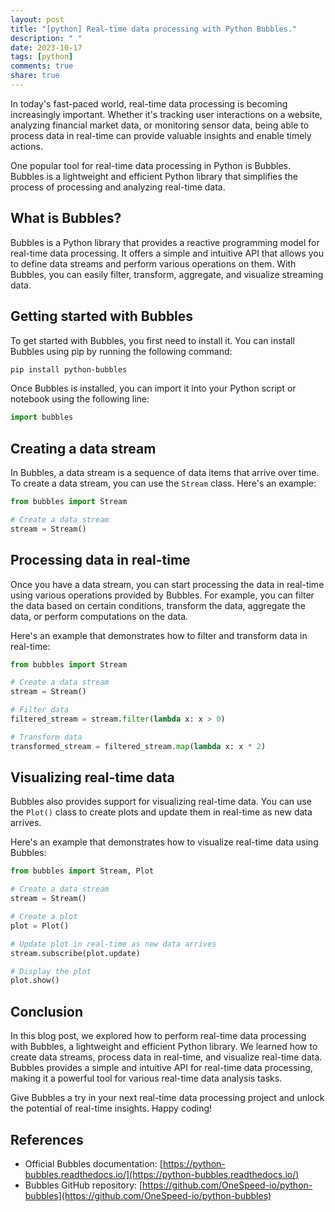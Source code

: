 ```yaml
---
layout: post
title: "[python] Real-time data processing with Python Bubbles."
description: " "
date: 2023-10-17
tags: [python]
comments: true
share: true
---
```


In today's fast-paced world, real-time data processing is becoming increasingly important. Whether it's tracking user interactions on a website, analyzing financial market data, or monitoring sensor data, being able to process data in real-time can provide valuable insights and enable timely actions.

One popular tool for real-time data processing in Python is Bubbles. Bubbles is a lightweight and efficient Python library that simplifies the process of processing and analyzing real-time data.

## What is Bubbles?

Bubbles is a Python library that provides a reactive programming model for real-time data processing. It offers a simple and intuitive API that allows you to define data streams and perform various operations on them. With Bubbles, you can easily filter, transform, aggregate, and visualize streaming data.

## Getting started with Bubbles

To get started with Bubbles, you first need to install it. You can install Bubbles using pip by running the following command:

```bash
pip install python-bubbles
```

Once Bubbles is installed, you can import it into your Python script or notebook using the following line:

```python
import bubbles
```

## Creating a data stream

In Bubbles, a data stream is a sequence of data items that arrive over time. To create a data stream, you can use the `Stream` class. Here's an example:

```python
from bubbles import Stream

# Create a data stream
stream = Stream()
```

## Processing data in real-time

Once you have a data stream, you can start processing the data in real-time using various operations provided by Bubbles. For example, you can filter the data based on certain conditions, transform the data, aggregate the data, or perform computations on the data.

Here's an example that demonstrates how to filter and transform data in real-time:

```python
from bubbles import Stream

# Create a data stream
stream = Stream()

# Filter data
filtered_stream = stream.filter(lambda x: x > 0)

# Transform data
transformed_stream = filtered_stream.map(lambda x: x * 2)
```

## Visualizing real-time data

Bubbles also provides support for visualizing real-time data. You can use the `Plot()` class to create plots and update them in real-time as new data arrives.

Here's an example that demonstrates how to visualize real-time data using Bubbles:

```python
from bubbles import Stream, Plot

# Create a data stream
stream = Stream()

# Create a plot
plot = Plot()

# Update plot in real-time as new data arrives
stream.subscribe(plot.update)

# Display the plot
plot.show()
```

## Conclusion

In this blog post, we explored how to perform real-time data processing with Bubbles, a lightweight and efficient Python library. We learned how to create data streams, process data in real-time, and visualize real-time data. Bubbles provides a simple and intuitive API for real-time data processing, making it a powerful tool for various real-time data analysis tasks.

Give Bubbles a try in your next real-time data processing project and unlock the potential of real-time insights. Happy coding!

## References
- Official Bubbles documentation: [https://python-bubbles.readthedocs.io/](https://python-bubbles.readthedocs.io/)
- Bubbles GitHub repository: [https://github.com/OneSpeed-io/python-bubbles](https://github.com/OneSpeed-io/python-bubbles)